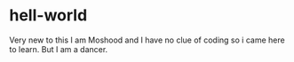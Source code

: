 # hell-world
Very new to this
I am Moshood and I have no clue of coding so i came here to learn. But I am a dancer.
